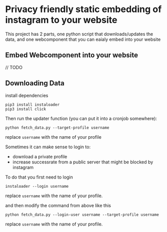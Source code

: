 # Privacy friendly static embedding of instagram to your website

This project has 2 parts, one python script that downloads/updates the data, and one webcomponent that you can eaialy embed into your website

## Embed Webcomponent into your website

// TODO

## Downloading Data

install dependencies
```
pip3 install instaloader
pip3 install click
```


Then run the updater function (you can put it into a cronjob somewhere):
```
python fetch_data.py --target-profile username
```
replace `username` with the name of your profile


Sometimes it can make sense to login to:
- download a private profile
- increase successrate from a public server that might be blocked by instagram

To do that you first need to login
```
instaloader --login username
```
replace `username` with the name of your profile.

and then modify the command from above like this
```
python fetch_data.py --login-user username --target-profile username
```
replace `username` with the name of your profile.
